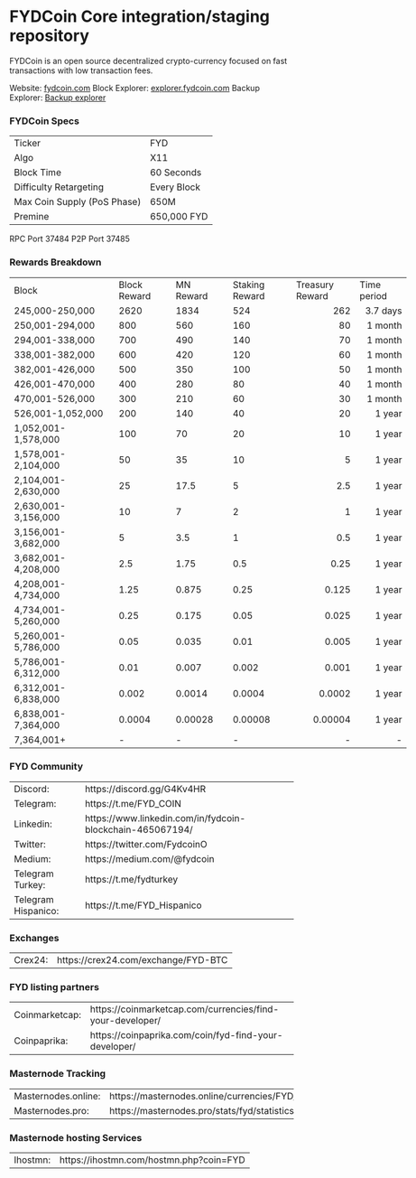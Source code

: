 FYDCoin Core integration/staging repository
=====================================


FYDCoin is an open source decentralized crypto-currency focused on fast transactions with low transaction fees.

Website: [fydcoin.com](https://www.fydcoin.com)
Block Explorer: [explorer.fydcoin.com](http://explorer.fydcoin.com/)
Backup Explorer: [Backup explorer](http://149.28.168.37:3001/)
 
### FYDCoin Specs

<table>
<tr><td>Ticker</td><td>FYD</td></tr>
<tr><td>Algo</td><td>X11</td></tr>
<tr><td>Block Time</td><td>60 Seconds</td></tr>
<tr><td>Difficulty Retargeting</td><td>Every Block</td></tr>
<tr><td>Max Coin Supply (PoS Phase)</td><td>650M</td></tr>
<tr><td>Premine</td><td>650,000 FYD</td></tr>
</table>

RPC Port 37484 
P2P Port 37485 

### Rewards Breakdown

<table class="xl6553517252" style="border-collapse: collapse; table-layout: fixed; width: 528pt;" border="0" width="801" cellspacing="0" cellpadding="0">
<tbody>
<tr style="mso-height-source: userset; height: 15.75pt;">
<td class="xl6317252" style="height: 15.75pt; width: 200pt;" width="150" height="21">Block</td>
<td class="xl6317252" style="width: 90pt;" width="115">Block Reward</td>
<td class="xl6317252" style="width: 81pt;" width="107">MN Reward</td>
<td class="xl6317252" style="width: 100pt;" width="134">Staking Reward</td>
<td class="xl6317252" style="width: 100pt;" width="107">Treasury Reward</td>
<td class="xl6317252" style="width: 81pt;" width="107">Time period</td>
</tr>
<tr style="mso-height-source: userset; height: 15.75pt;">
<td class="xl6417252" style="height: 15.75pt;" height="21">245,000-250,000</td>
<td class="xl6617252">2620</td>
<td class="xl6617252">1834</td>
<td class="xl6717252">524</td>
<td class="xl6553517252" align="right">262</td>
<td class="xl6817252" align="right">3.7 days</td>
</tr>
<tr style="mso-height-source: userset; height: 15.75pt;">
<td class="xl6417252" style="height: 15.75pt;" height="21">250,001-294,000</td>
<td class="xl6617252">800</td>
<td class="xl6617252">560</td>
<td class="xl6617252">160</td>
<td class="xl6717252" align="right">80</td>
<td class="xl6817252" align="right">1 month</td>
</tr>
<tr style="mso-height-source: userset; height: 15.75pt;">
<td class="xl6417252" style="height: 15.75pt;" height="21">294,001-338,000</td>
<td class="xl6617252">700</td>
<td class="xl6617252">490</td>
<td class="xl6617252">140</td>
<td class="xl6717252" align="right">70</td>
<td class="xl6817252" align="right">1 month</td>
</tr>
<tr style="mso-height-source: userset; height: 15.75pt;">
<td class="xl6417252" style="height: 15.75pt;" height="21">338,001-382,000</td>
<td class="xl6617252">600</td>
<td class="xl6617252">420</td>
<td class="xl6617252">120</td>
<td class="xl6717252" align="right">60</td>
<td class="xl6817252" align="right">1 month</td>
</tr>
<tr style="mso-height-source: userset; height: 15.75pt;">
<td class="xl6417252" style="height: 15.75pt;" height="21">382,001-426,000</td>
<td class="xl6617252">500</td>
<td class="xl6617252">350</td>
<td class="xl6617252">100</td>
<td class="xl6717252" align="right">50</td>
<td class="xl6817252" align="right">1 month</td>
</tr>
<tr style="mso-height-source: userset; height: 15.75pt;">
<td class="xl6417252" style="height: 15.75pt;" height="21">426,001-470,000</td>
<td class="xl6617252">400</td>
<td class="xl6617252">280</td>
<td class="xl6617252">80</td>
<td class="xl6717252" align="right">40</td>
<td class="xl6817252" align="right">1 month</td>
</tr>
<tr style="mso-height-source: userset; height: 15.75pt;">
<td class="xl6417252" style="height: 15.75pt;" height="21">470,001-526,000</td>
<td class="xl6617252">300</td>
<td class="xl6617252">210</td>
<td class="xl6617252">60</td>
<td class="xl6717252" align="right">30</td>
<td class="xl6817252" align="right">1 month</td>
</tr>
<tr style="mso-height-source: userset; height: 15.75pt;">
<td class="xl6417252" style="height: 15.75pt;" height="21">526,001-1,052,000</td>
<td class="xl6617252">200</td>
<td class="xl6617252">140</td>
<td class="xl6617252">40</td>
<td class="xl6717252" align="right">20</td>
<td class="xl6817252" align="right">1 year</td>
</tr>
<tr style="mso-height-source: userset; height: 15.75pt;">
<td class="xl6417252" style="height: 15.75pt;" height="21">1,052,001-1,578,000</td>
<td class="xl6617252">100</td>
<td class="xl6617252">70</td>
<td class="xl6617252">20</td>
<td class="xl6717252" align="right">10</td>
<td class="xl6817252" align="right">1 year</td>
</tr>
<tr style="mso-height-source: userset; height: 15.75pt;">
<td class="xl6417252" style="height: 15.75pt;" height="21">1,578,001-2,104,000</td>
<td class="xl6617252">50</td>
<td class="xl6617252">35</td>
<td class="xl6617252">10</td>
<td class="xl6717252" align="right">5</td>
<td class="xl6817252" align="right">1 year</td>
</tr>
<tr style="mso-height-source: userset; height: 15.75pt;">
<td class="xl6417252" style="height: 15.75pt;" height="21">2,104,001-2,630,000</td>
<td class="xl6617252">25</td>
<td class="xl6617252">17.5</td>
<td class="xl6617252">5</td>
<td class="xl6717252" align="right">2.5</td>
<td class="xl6817252" align="right">1 year</td>
</tr>
<tr style="mso-height-source: userset; height: 15.75pt;">
<td class="xl6417252" style="height: 15.75pt;" height="21">2,630,001-3,156,000</td>
<td class="xl6617252">10</td>
<td class="xl6617252">7</td>
<td class="xl6617252">2</td>
<td class="xl6717252" align="right">1</td>
<td class="xl6817252" align="right">1 year</td>
</tr>
<tr style="mso-height-source: userset; height: 15.75pt;">
<td class="xl6417252" style="height: 15.75pt;" height="21">3,156,001-3,682,000</td>
<td class="xl6617252">5</td>
<td class="xl6617252">3.5</td>
<td class="xl6617252">1</td>
<td class="xl6717252" align="right">0.5</td>
<td class="xl6817252" align="right">1 year</td>
</tr>
<tr style="mso-height-source: userset; height: 15.75pt;">
<td class="xl6417252" style="height: 15.75pt;" height="21">3,682,001-4,208,000</td>
<td class="xl6617252">2.5</td>
<td class="xl6617252">1.75</td>
<td class="xl6617252">0.5</td>
<td class="xl6717252" align="right">0.25</td>
<td class="xl6817252" align="right">1 year</td>
</tr>
<tr style="mso-height-source: userset; height: 15.75pt;">
<td class="xl6417252" style="height: 15.75pt;" height="21">4,208,001-4,734,000</td>
<td class="xl6617252">1.25</td>
<td class="xl6617252">0.875</td>
<td class="xl6617252">0.25</td>
<td class="xl6717252" align="right">0.125</td>
<td class="xl6817252" align="right">1 year</td>
</tr>
<tr style="mso-height-source: userset; height: 15.75pt;">
<td class="xl6417252" style="height: 15.75pt;" height="21">4,734,001-5,260,000</td>
<td class="xl6617252">0.25</td>
<td class="xl6617252">0.175</td>
<td class="xl6617252">0.05</td>
<td class="xl6717252" align="right">0.025</td>
<td class="xl6817252" align="right">1 year</td>
</tr>
<tr style="mso-height-source: userset; height: 15.75pt;">
<td class="xl6417252" style="height: 15.75pt;" height="21">5,260,001-5,786,000</td>
<td class="xl6617252">0.05</td>
<td class="xl6617252">0.035</td>
<td class="xl6617252">0.01</td>
<td class="xl6717252" align="right">0.005</td>
<td class="xl6817252" align="right">1 year</td>
</tr>
<tr style="mso-height-source: userset; height: 15.75pt;">
<td class="xl6417252" style="height: 15.75pt;" height="21">5,786,001-6,312,000</td>
<td class="xl6617252">0.01</td>
<td class="xl6617252">0.007</td>
<td class="xl6617252">0.002</td>
<td class="xl6717252" align="right">0.001</td>
<td class="xl6817252" align="right">1 year</td>
</tr>
<tr style="mso-height-source: userset; height: 15.75pt;">
<td class="xl6417252" style="height: 15.75pt;" height="21">6,312,001-6,838,000</td>
<td class="xl6617252">0.002</td>
<td class="xl6617252">0.0014</td>
<td class="xl6617252">0.0004</td>
<td class="xl6717252" align="right">0.0002</td>
<td class="xl6817252" align="right">1 year</td>
</tr>
<tr style="mso-height-source: userset; height: 15.75pt;">
<td class="xl6417252" style="height: 15.75pt;" height="21">6,838,001-7,364,000</td>
<td class="xl6617252">0.0004</td>
<td class="xl6617252">0.00028</td>
<td class="xl6617252">0.00008</td>
<td class="xl6717252" align="right">0.00004</td>
<td class="xl6817252" align="right">1 year</td>
</tr>
<tr style="mso-height-source: userset; height: 15.75pt;">
<td class="xl6417252" style="height: 15.75pt;" height="21">7,364,001+</td>
<td class="xl6617252">-</td>
<td class="xl6617252">-</td>
<td class="xl6617252">-</td>
<td class="xl6717252" align="right">-</td>
<td class="xl6817252" align="right">-</td>
</tr>
</tbody>
</table>


### FYD Community

<table>
<tr><td>Discord:</td><td>https://discord.gg/G4Kv4HR</td></tr>
<tr><td>Telegram:</td><td>https://t.me/FYD_COIN</td></tr>
<tr><td>Linkedin:</td><td>https://www.linkedin.com/in/fydcoin-blockchain-465067194/</td></tr>
<tr><td>Twitter:</td><td>https://twitter.com/FydcoinO</td></tr>
<tr><td>Medium:</td><td>https://medium.com/@fydcoin</td></tr>
<tr><td>Telegram Turkey:</td><td>https://t.me/fydturkey</td></tr>
<tr><td>Telegram Hispanico:</td><td>https://t.me/FYD_Hispanico</td></tr>
</table>

### Exchanges

<table>
<tr><td>Crex24:</td><td>https://crex24.com/exchange/FYD-BTC
</td></tr>
</table>

### FYD listing partners

<table>
<tr><td>Coinmarketcap:</td><td>https://coinmarketcap.com/currencies/find-your-developer/
 <tr><td>Coinpaprika:</td><td>https://coinpaprika.com/coin/fyd-find-your-developer/
</td></tr>
</table>

### Masternode Tracking

<table>
<tr><td>Masternodes.online:</td><td>https://masternodes.online/currencies/FYD/</td></tr>
<tr><td>Masternodes.pro: </td><td>https://masternodes.pro/stats/fyd/statistics
</td></tr>
</table>

### Masternode hosting Services 

<table>
<tr><td>Ihostmn:</td><td>https://ihostmn.com/hostmn.php?coin=FYD
</td></tr>
</table>

